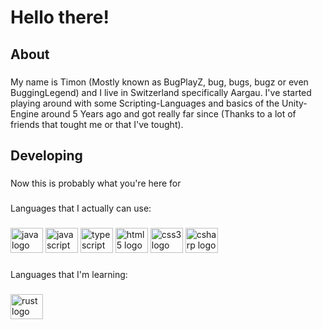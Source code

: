 <h1 align="left">Hello there!</h1>

###

<h2 align="left">About</h2>

###

<p align="left">My name is Timon (Mostly known as BugPlayZ, bug, bugs, bugz or even BuggingLegend) and I live in Switzerland specifically Aargau. I've started playing around with some Scripting-Languages and basics of the Unity-Engine around 5 Years ago and got really far since (Thanks to a lot of friends that tought me or that I've tought).</p>

###

<h2 align="left">Developing</h2>

###

<p align="left">Now this is probably what you're here for</p>

###

<p align="left">Languages that I actually can use:</p>

###

<div align="left">
  <img src="https://cdn.jsdelivr.net/gh/devicons/devicon/icons/java/java-plain-wordmark.svg" height="40" width="52" alt="java logo"  />
  <img src="https://cdn.jsdelivr.net/gh/devicons/devicon/icons/javascript/javascript-original.svg" height="40" width="52" alt="javascript logo"  />
  <img src="https://cdn.jsdelivr.net/gh/devicons/devicon/icons/typescript/typescript-plain.svg" height="40" width="52" alt="typescript logo"  />
  <img src="https://cdn.jsdelivr.net/gh/devicons/devicon/icons/html5/html5-plain-wordmark.svg" height="40" width="52" alt="html5 logo"  />
  <img src="https://cdn.jsdelivr.net/gh/devicons/devicon/icons/css3/css3-plain-wordmark.svg" height="40" width="52" alt="css3 logo"  />
  <img src="https://cdn.jsdelivr.net/gh/devicons/devicon/icons/csharp/csharp-line.svg" height="40" width="52" alt="csharp logo"  />
</div>

###

<p align="left">Languages that I'm learning:</p>

###

<div align="left">
  <img src="https://cdn.jsdelivr.net/gh/devicons/devicon/icons/rust/rust-plain.svg" height="40" width="52" alt="rust logo"  />
</div>

###
